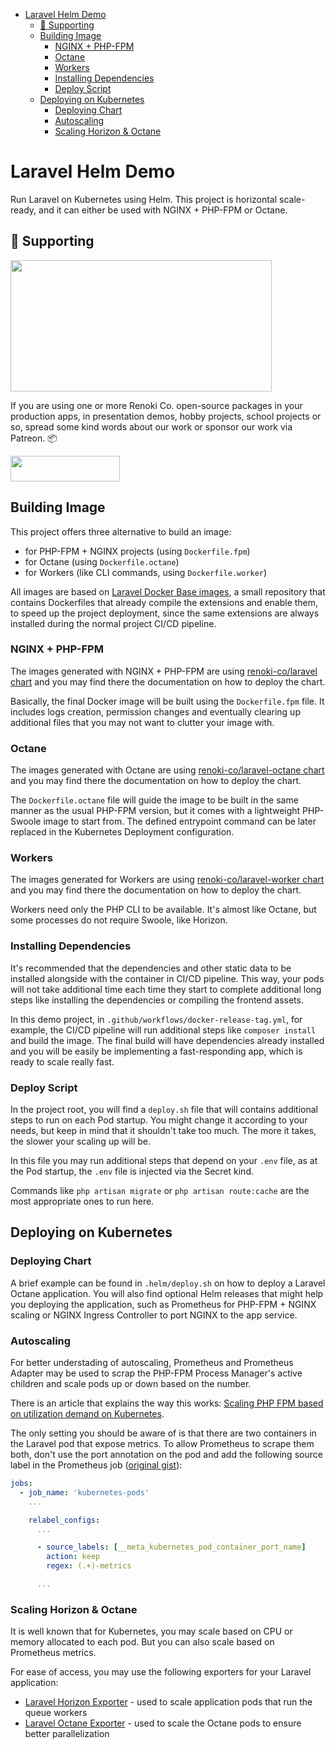 - [Laravel Helm Demo](#laravel-helm-demo)
  - [🤝 Supporting](#-supporting)
  - [Building Image](#building-image)
    - [NGINX + PHP-FPM](#nginx--php-fpm)
    - [Octane](#octane)
    - [Workers](#workers)
    - [Installing Dependencies](#installing-dependencies)
    - [Deploy Script](#deploy-script)
  - [Deploying on Kubernetes](#deploying-on-kubernetes)
    - [Deploying Chart](#deploying-chart)
    - [Autoscaling](#autoscaling)
    - [Scaling Horizon & Octane](#scaling-horizon--octane)

# Laravel Helm Demo

Run Laravel on Kubernetes using Helm. This project is horizontal scale-ready, and it can either be used with NGINX + PHP-FPM or Octane.

## 🤝 Supporting

[<img src="https://github-content.s3.fr-par.scw.cloud/static/25.jpg" height="210" width="418" />](https://github-content.renoki.org/github-repo/25)

If you are using one or more Renoki Co. open-source packages in your production apps, in presentation demos, hobby projects, school projects or so, spread some kind words about our work or sponsor our work via Patreon. 📦

[<img src="https://c5.patreon.com/external/logo/become_a_patron_button.png" height="41" width="175" />](https://www.patreon.com/bePatron?u=10965171)

## Building Image

This project offers three alternative to build an image:

- for PHP-FPM + NGINX projects (using `Dockerfile.fpm`)
- for Octane (using `Dockerfile.octane`)
- for Workers (like CLI commands, using `Dockerfile.worker`)

All images are based on [Laravel Docker Base images](https://github.com/renoki-co/laravel-docker-base), a small repository that contains Dockerfiles that already compile the extensions and enable them, to speed up the project deployment, since the same extensions are always installed during the normal project CI/CD pipeline.

### NGINX + PHP-FPM

The images generated with NGINX + PHP-FPM are using [renoki-co/laravel chart](https://github.com/renoki-co/charts/tree/master/charts/laravel) and you may find there the documentation on how to deploy the chart.

Basically, the final Docker image will be built using the `Dockerfile.fpm` file. It includes logs creation, permission changes and eventually clearing up additional files that you may not want to clutter your image with.

### Octane

The images generated with Octane are using [renoki-co/laravel-octane chart](https://github.com/renoki-co/charts/tree/master/charts/laravel-octane) and you may find there the documentation on how to deploy the chart.

The `Dockerfile.octane` file will guide the image to be built in the same manner as the usual PHP-FPM version, but it comes with a lightweight PHP-Swoole image to start from. The defined entrypoint command can be later replaced in the Kubernetes Deployment configuration.

### Workers

The images generated for Workers are using [renoki-co/laravel-worker chart](https://github.com/renoki-co/charts/tree/master/charts/laravel-worker) and you may find there the documentation on how to deploy the chart.

Workers need only the PHP CLI to be available. It's almost like Octane, but some processes do not require Swoole, like Horizon.

### Installing Dependencies

It's recommended that the dependencies and other static data to be installed alongside with the container in CI/CD pipeline. This way, your pods will not take additional time each time they start to complete additional long steps like installing the dependencies or compiling the frontend assets.

In this demo project, in `.github/workflows/docker-release-tag.yml`, for example, the CI/CD pipeline will run additional steps like `composer install` and build the image. The final build will have dependencies already installed and you will be easily be implementing a fast-responding app, which is ready to scale really fast.

### Deploy Script

In the project root, you will find a `deploy.sh` file that will contains additional steps to run on each Pod startup. You might change it according to your needs, but keep in mind that it shouldn't take too much. The more it takes, the slower your scaling up will be.

In this file you may run additional steps that depend on your `.env` file, as at the Pod startup, the `.env` file is injected via the Secret kind.

Commands like `php artisan migrate` or `php artisan route:cache` are the most appropriate ones to run here.

## Deploying on Kubernetes

### Deploying Chart

A brief example can be found in `.helm/deploy.sh` on how to deploy a Laravel Octane application. You will also find optional Helm releases that might help you deploying the application, such as Prometheus for PHP-FPM + NGINX scaling or NGINX Ingress Controller to port NGINX to the app service.

### Autoscaling

For better understading of autoscaling, Prometheus and Prometheus Adapter may be used to scrap the PHP-FPM Process Manager's active children and scale pods up or down based on the number.

There is an article that explains the way this works: [Scaling PHP FPM based on utilization demand on Kubernetes](https://blog.wyrihaximus.net/2021/01/scaling-php-fpm-based-on-utilization-demand-on-kubernetes/).

The only setting you should be aware of is that there are two containers in the Laravel pod that expose metrics. To allow Prometheus to scrape them both, don't use the port annotation on the pod and add the following source label in the Prometheus job ([original gist](https://gist.github.com/bakins/5bf7d4e719f36c1c555d81134d8887eb)):

```yaml
jobs:
  - job_name: 'kubernetes-pods'
    ...

    relabel_configs:
      ...

      - source_labels: [__meta_kubernetes_pod_container_port_name]
        action: keep
        regex: (.+)-metrics

      ...
```

### Scaling Horizon & Octane

It is well known that for Kubernetes, you may scale based on CPU or memory allocated to each pod. But you can also scale based on Prometheus metrics.

For ease of access, you may use the following exporters for your Laravel application:

- [Laravel Horizon Exporter](https://github.com/renoki-co/horizon-exporter) - used to scale application pods that run the queue workers
- [Laravel Octane Exporter](https://github.com/renoki-co/octane-exporter) - used to scale the Octane pods to ensure better parallelization
